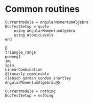 # Common routines

```@meta
CurrentModule = AngularMomentumAlgebra
DocTestSetup = quote
    using AngularMomentumAlgebra
    using AtomicLevels
end
```

```@docs
∏
triangle_range
powneg1
jmⱼ
spin
LinearCombination
@linearly_combinable
clebsch_gordan_condon_shortley
AngularMomentumAlgebra.@δ
```

```@meta
CurrentModule = nothing
DocTestSetup = nothing
```
